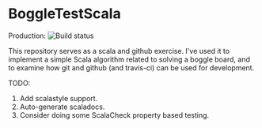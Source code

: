 # BoggleTestScala

Production: ![Build status](https://travis-ci.org/esebesta/SimpleTestScala.svg?branch=production)

This repository serves as a scala and github exercise. I've used it to implement a simple Scala algorithm related to solving a boggle board, and to examine how git and github (and travis-ci) can be used for development. 

TODO:

1. Add scalastyle support.
2. Auto-generate scaladocs.
3. Consider doing some ScalaCheck property based testing.

